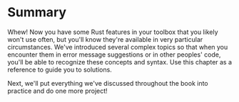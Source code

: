 # Summary

Whew! Now you have some Rust features in your toolbox that you likely won't use often, but you'll
know they're available in very particular circumstances. We've introduced several complex topics so
that when you encounter them in error message suggestions or in other peoples' code, you'll be able
to recognize these concepts and syntax. Use this chapter as a reference to guide you to solutions.

Next, we'll put everything we've discussed throughout the book into practice and do one more
project!
